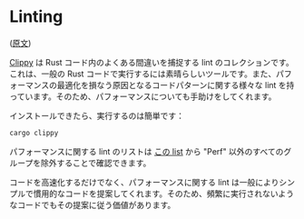 <!-- commit: https://github.com/nnethercote/perf-book/commit/9ad40f937b6cedf261ebb2fde38dba662f4761dc -->

# Linting

([原文](https://nnethercote.github.io/perf-book/linting.html))

[Clippy] は Rust コード内のよくある間違いを捕捉する lint のコレクションです。これは、一般の Rust コードで実行するには素晴らしいツールです。また、パフォーマンスの最適化を損なう原因となるコードパターンに関する様々な lint を持っています。そのため、パフォーマンスについても手助けをしてくれます。

[Clippy]: https://github.com/rust-lang/rust-clippy

インストールできたら、実行するのは簡単です：

```bash
cargo clippy
```

パフォーマンスに関する lint のリストは [この list][lint list] から "Perf" 以外のすべてのグループを除外することで確認できます。

[lint list]: https://rust-lang.github.io/rust-clippy/master/

コードを高速化するだけでなく、パフォーマンスに関する lint は一般によりシンプルで慣用的なコードを提案してくれます。そのため、頻繁に実行されないようなコードでもその提案に従う価値があります。
